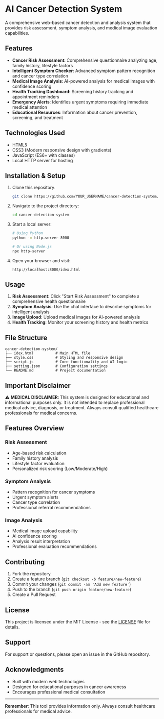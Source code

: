 # AI Cancer Detection System

A comprehensive web-based cancer detection and analysis system that provides risk assessment, symptom analysis, and medical image evaluation capabilities.

## Features

- **Cancer Risk Assessment**: Comprehensive questionnaire analyzing age, family history, lifestyle factors
- **Intelligent Symptom Checker**: Advanced symptom pattern recognition and cancer type correlation
- **Medical Image Analysis**: AI-powered analysis for medical images with confidence scoring
- **Health Tracking Dashboard**: Screening history tracking and appointment reminders
- **Emergency Alerts**: Identifies urgent symptoms requiring immediate medical attention
- **Educational Resources**: Information about cancer prevention, screening, and treatment

## Technologies Used

- HTML5
- CSS3 (Modern responsive design with gradients)
- JavaScript (ES6+ with classes)
- Local HTTP server for hosting

## Installation & Setup

1. Clone this repository:
   ```bash
   git clone https://github.com/YOUR_USERNAME/cancer-detection-system.git
   ```

2. Navigate to the project directory:
   ```bash
   cd cancer-detection-system
   ```

3. Start a local server:
   ```bash
   # Using Python
   python -m http.server 8000
   
   # Or using Node.js
   npx http-server
   ```

4. Open your browser and visit:
   ```
   http://localhost:8000/idex.html
   ```

## Usage

1. **Risk Assessment**: Click "Start Risk Assessment" to complete a comprehensive health questionnaire
2. **Symptom Analysis**: Use the chat interface to describe symptoms for intelligent analysis
3. **Image Upload**: Upload medical images for AI-powered analysis
4. **Health Tracking**: Monitor your screening history and health metrics

## File Structure

```
cancer-detection-system/
├── idex.html          # Main HTML file
├── style.css          # Styling and responsive design
├── script.js          # Core functionality and AI logic
├── setting.json       # Configuration settings
└── README.md          # Project documentation
```

## Important Disclaimer

⚠️ **MEDICAL DISCLAIMER**: This system is designed for educational and informational purposes only. It is not intended to replace professional medical advice, diagnosis, or treatment. Always consult qualified healthcare professionals for medical concerns.

## Features Overview

### Risk Assessment
- Age-based risk calculation
- Family history analysis
- Lifestyle factor evaluation
- Personalized risk scoring (Low/Moderate/High)

### Symptom Analysis
- Pattern recognition for cancer symptoms
- Urgent symptom alerts
- Cancer type correlation
- Professional referral recommendations

### Image Analysis
- Medical image upload capability
- AI confidence scoring
- Analysis result interpretation
- Professional evaluation recommendations

## Contributing

1. Fork the repository
2. Create a feature branch (`git checkout -b feature/new-feature`)
3. Commit your changes (`git commit -am 'Add new feature'`)
4. Push to the branch (`git push origin feature/new-feature`)
5. Create a Pull Request

## License

This project is licensed under the MIT License - see the [LICENSE](LICENSE) file for details.

## Support

For support or questions, please open an issue in the GitHub repository.

## Acknowledgments

- Built with modern web technologies
- Designed for educational purposes in cancer awareness
- Encourages professional medical consultation

---

**Remember**: This tool provides information only. Always consult healthcare professionals for medical advice.